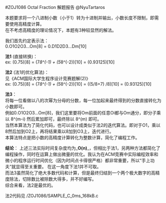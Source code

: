 #ZOJ1086 Octal Fraction 解题报告 @NyuTartaros  

本题要求将一个八进制小数（小于1）转为十进制并输出，小数长度不限制，即需要使用高精度计算。  
在不考虑高精度的理论情况下，本题有3种较显然的解法。 
 
我们首先约定表示法：  
0.O1O2O3...Om[8] = 0.D1D2D3...Dm[10]  

**法1** (直接转换)：  
ex: (0.75)[8] = (7*8^(-1) + (5*8^(-2))[10] = (0.93125)[10]  

**法2** (法1的优化算法)：  
见《ACM国际大学生程序设计竞赛题解(2)》  
ex: (0.75)[8] = (7*8^(-1) + (5*8^(-2))[10] = ((5/8+7) /8)[10] = (0.93125)[10]  

**法3**：  
将每一位看做以八的次幂为分母的分数，每一位加起来最终得到的分数直接转化为小数即可。  
例如0.O1O2O3...Om[8]，我们这里要将Om前面的任意Oi都与Om通分，即分子乘以 8^(m-i) 然后累加即可，最终除以 8^(m) 即可。  
当然本算法为了简化代码，也可以设计成类似于法2的迭代算法。即对于O1，乘以8然后加到O2上，再将结果乘以8加到O3上，迭代进行。  
本算法特点是把小数的高精度计算转化为整数计算，简化了编程工作。

**结论**：
上述三法实际时间复杂度均为_**O(n)**_，但相比于法1，另两种方法都简化了编程操作，同时在运算上做出微量的优化。我认为在ACM竞赛中实际编程效率和微小的程序运行时间优化（因为时间点卡得很严格）都非常重要，所以“手上功夫”就显得至关重要。 在这一角度下法1并不可取。  
而法3虽然简化了绝大多数代码和计算，但是最终归结到一个两个极大数字的高精度除法，切除数比被除数大得多，并不好编写。  
综合来看，法2是最优的。  

法2代码见 /ZOJ1086/SAMPLE_C_0ms_168kB.c  
